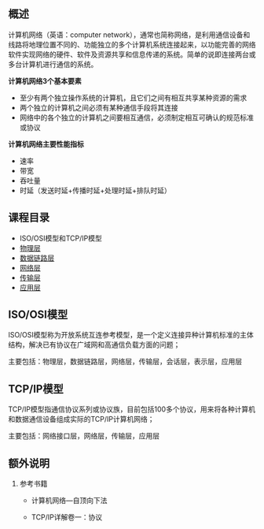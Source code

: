## 概述

计算机网络（英语：computer network），通常也简称网络，是利用通信设备和线路将地理位置不同的、功能独立的多个计算机系统连接起来，以功能完善的网络软件实现网络的硬件、软件及资源共享和信息传递的系统。简单的说即连接两台或多台计算机进行通信的系统。

**计算机网络3个基本要素**

* 至少有两个独立操作系统的计算机，且它们之间有相互共享某种资源的需求
* 两个独立的计算机之间必须有某种通信手段将其连接
* 网络中的各个独立的计算机之间要相互通信，必须制定相互可确认的规范标准或协议

**计算机网络主要性能指标**

* 速率
* 带宽
* 吞吐量
* 时延（发送时延+传播时延+处理时延+排队时延）

## 课程目录

* ISO/OSI模型和TCP/IP模型
* [物理层](./physical-layer.md)
* [数据链路层](./data-link-layer.md)
* [网络层](./network-layer.md)
* [传输层](./transport-layer.md)
* [应用层](./application-layer.md)



## ISO/OSI模型

ISO/OSI模型称为开放系统互连参考模型，是一个定义连接异种计算机标准的主体结构，解决已有协议在广域网和高通信负载方面的问题；

主要包括：物理层，数据链路层，网络层，传输层，会话层，表示层，应用层



## TCP/IP模型

TCP/IP模型指通信协议系列或协议族，目前包括100多个协议，用来将各种计算机和数据通信设备组成实际的TCP/IP计算机网络；

主要包括：网络接口层，网络层，传输层，应用层



## 额外说明

1. 参考书籍

   * 计算机网络—自顶向下法

   * TCP/IP详解卷一：协议